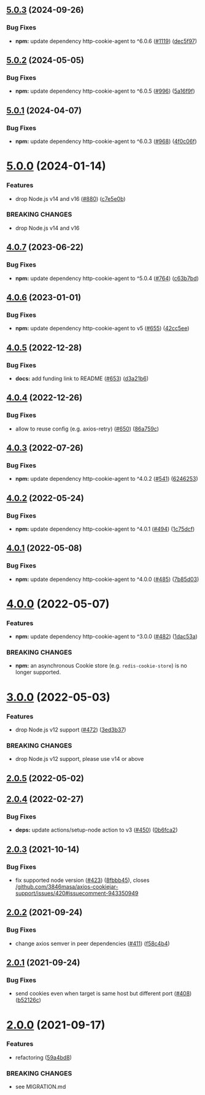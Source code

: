 ## [5.0.3](https://github.com/3846masa/axios-cookiejar-support/compare/v5.0.2...v5.0.3) (2024-09-26)


### Bug Fixes

* **npm:** update dependency http-cookie-agent to ^6.0.6 ([#1119](https://github.com/3846masa/axios-cookiejar-support/issues/1119)) ([dec5f97](https://github.com/3846masa/axios-cookiejar-support/commit/dec5f97278f154aa529b016384b579d3fa570960))

## [5.0.2](https://github.com/3846masa/axios-cookiejar-support/compare/v5.0.1...v5.0.2) (2024-05-05)


### Bug Fixes

* **npm:** update dependency http-cookie-agent to ^6.0.5 ([#996](https://github.com/3846masa/axios-cookiejar-support/issues/996)) ([5a16f9f](https://github.com/3846masa/axios-cookiejar-support/commit/5a16f9fb99a0536319d74bfba681a16945a135f4))

## [5.0.1](https://github.com/3846masa/axios-cookiejar-support/compare/v5.0.0...v5.0.1) (2024-04-07)


### Bug Fixes

* **npm:** update dependency http-cookie-agent to ^6.0.3 ([#968](https://github.com/3846masa/axios-cookiejar-support/issues/968)) ([4f0c06f](https://github.com/3846masa/axios-cookiejar-support/commit/4f0c06ff6dbcb82b7769a0abaf53853174a9666f))

# [5.0.0](https://github.com/3846masa/axios-cookiejar-support/compare/v4.0.7...v5.0.0) (2024-01-14)


### Features

* drop Node.js v14 and v16 ([#880](https://github.com/3846masa/axios-cookiejar-support/issues/880)) ([c7e5e0b](https://github.com/3846masa/axios-cookiejar-support/commit/c7e5e0b6572e9859c291906f079f654dd5a37c97))


### BREAKING CHANGES

* drop Node.js v14 and v16

## [4.0.7](https://github.com/3846masa/axios-cookiejar-support/compare/v4.0.6...v4.0.7) (2023-06-22)


### Bug Fixes

* **npm:** update dependency http-cookie-agent to ^5.0.4 ([#764](https://github.com/3846masa/axios-cookiejar-support/issues/764)) ([c63b7bd](https://github.com/3846masa/axios-cookiejar-support/commit/c63b7bd7f237c1f3fb4c13a84fae9a09f56c8951))

## [4.0.6](https://github.com/3846masa/axios-cookiejar-support/compare/v4.0.5...v4.0.6) (2023-01-01)


### Bug Fixes

* **npm:** update dependency http-cookie-agent to v5 ([#655](https://github.com/3846masa/axios-cookiejar-support/issues/655)) ([42cc5ee](https://github.com/3846masa/axios-cookiejar-support/commit/42cc5ee9085be81257cd6c74c88caf0a5b35b6af))

## [4.0.5](https://github.com/3846masa/axios-cookiejar-support/compare/v4.0.4...v4.0.5) (2022-12-28)


### Bug Fixes

* **docs:** add funding link to README ([#653](https://github.com/3846masa/axios-cookiejar-support/issues/653)) ([d3a21b6](https://github.com/3846masa/axios-cookiejar-support/commit/d3a21b6f78dc13f89030300bd1837d98fdd847dd))

## [4.0.4](https://github.com/3846masa/axios-cookiejar-support/compare/v4.0.3...v4.0.4) (2022-12-26)


### Bug Fixes

* allow to reuse config (e.g. axios-retry) ([#650](https://github.com/3846masa/axios-cookiejar-support/issues/650)) ([86a759c](https://github.com/3846masa/axios-cookiejar-support/commit/86a759ca0ade2c39cda4e1c79eab2b8e1510d9f1))

## [4.0.3](https://github.com/3846masa/axios-cookiejar-support/compare/v4.0.2...v4.0.3) (2022-07-26)


### Bug Fixes

* **npm:** update dependency http-cookie-agent to ^4.0.2 ([#541](https://github.com/3846masa/axios-cookiejar-support/issues/541)) ([6246253](https://github.com/3846masa/axios-cookiejar-support/commit/6246253bbf89de29a6158a4c77e22209e06a5779))

## [4.0.2](https://github.com/3846masa/axios-cookiejar-support/compare/v4.0.1...v4.0.2) (2022-05-24)


### Bug Fixes

* **npm:** update dependency http-cookie-agent to ^4.0.1 ([#494](https://github.com/3846masa/axios-cookiejar-support/issues/494)) ([1c75dcf](https://github.com/3846masa/axios-cookiejar-support/commit/1c75dcfe8d5fcdb5f8c9891e3310a842e223b4e0))

## [4.0.1](https://github.com/3846masa/axios-cookiejar-support/compare/v4.0.0...v4.0.1) (2022-05-08)


### Bug Fixes

* **npm:** update dependency http-cookie-agent to ^4.0.0 ([#485](https://github.com/3846masa/axios-cookiejar-support/issues/485)) ([7b85d03](https://github.com/3846masa/axios-cookiejar-support/commit/7b85d03ce3134915fb3a08077a6bf3973ea67ef1))

# [4.0.0](https://github.com/3846masa/axios-cookiejar-support/compare/v3.0.0...v4.0.0) (2022-05-07)


### Features

* **npm:** update dependency http-cookie-agent to ^3.0.0 ([#482](https://github.com/3846masa/axios-cookiejar-support/issues/482)) ([1dac53a](https://github.com/3846masa/axios-cookiejar-support/commit/1dac53a0c26e51c8d4327b3ee30304fc29ba1cf3))


### BREAKING CHANGES

* **npm:** an asynchronous Cookie store (e.g. `redis-cookie-store`) is no longer supported.

# [3.0.0](https://github.com/3846masa/axios-cookiejar-support/compare/v2.0.5...v3.0.0) (2022-05-03)


### Features

* drop Node.js v12 support ([#472](https://github.com/3846masa/axios-cookiejar-support/issues/472)) ([3ed3b37](https://github.com/3846masa/axios-cookiejar-support/commit/3ed3b3739fda356f2aa07c72c7b48c88b773e84f))


### BREAKING CHANGES

* drop Node.js v12 support, please use v14 or above

## [2.0.5](https://github.com/3846masa/axios-cookiejar-support/compare/v2.0.4...v2.0.5) (2022-05-02)

## [2.0.4](https://github.com/3846masa/axios-cookiejar-support/compare/v2.0.3...v2.0.4) (2022-02-27)


### Bug Fixes

* **deps:** update actions/setup-node action to v3 ([#450](https://github.com/3846masa/axios-cookiejar-support/issues/450)) ([0b6fca2](https://github.com/3846masa/axios-cookiejar-support/commit/0b6fca2c3d89c271616d66495a18e75813f6c1f7))

## [2.0.3](https://github.com/3846masa/axios-cookiejar-support/compare/v2.0.2...v2.0.3) (2021-10-14)


### Bug Fixes

* fix supported node version ([#423](https://github.com/3846masa/axios-cookiejar-support/issues/423)) ([8fbbb45](https://github.com/3846masa/axios-cookiejar-support/commit/8fbbb45d0b0977d7d911b9cc5378eb2e7f0d8f6e)), closes [/github.com/3846masa/axios-cookiejar-support/issues/420#issuecomment-943350949](https://github.com//github.com/3846masa/axios-cookiejar-support/issues/420/issues/issuecomment-943350949)

## [2.0.2](https://github.com/3846masa/axios-cookiejar-support/compare/v2.0.1...v2.0.2) (2021-09-24)


### Bug Fixes

* change axios semver in peer dependencies ([#411](https://github.com/3846masa/axios-cookiejar-support/issues/411)) ([f58c4b4](https://github.com/3846masa/axios-cookiejar-support/commit/f58c4b46bd08e989bf894e9f62c198824c7330c9))

## [2.0.1](https://github.com/3846masa/axios-cookiejar-support/compare/v2.0.0...v2.0.1) (2021-09-24)


### Bug Fixes

* send cookies even when target is same host but different port ([#408](https://github.com/3846masa/axios-cookiejar-support/issues/408)) ([b52126c](https://github.com/3846masa/axios-cookiejar-support/commit/b52126c765a507f8a1382e3571c32104561787d7))

# [2.0.0](https://github.com/3846masa/axios-cookiejar-support/compare/v1.9.9...v2.0.0) (2021-09-17)


### Features

* refactoring ([59a4bd8](https://github.com/3846masa/axios-cookiejar-support/commit/59a4bd865f94b239fd7b8977d41148a54710bc5a))


### BREAKING CHANGES

* see MIGRATION.md
